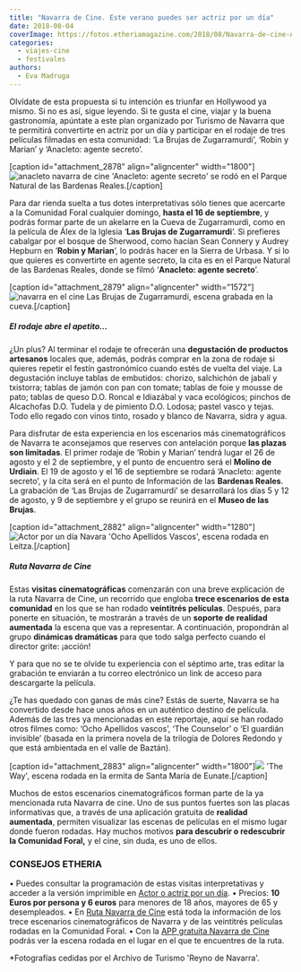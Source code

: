 ```yaml
---
title: "Navarra de Cine. Este verano puedes ser actriz por un día"
date: 2018-08-04
coverImage: https://fotos.etheriamagazine.com/2018/08/Navarra-de-cine-Anacleto.jpg
categories: 
  - viajes-cine
  - festivales
authors: 
  - Eva Madruga
---
```


Olvídate de esta propuesta si tu intención es triunfar en Hollywood ya mismo. Si no es así, sigue leyendo. Si te gusta el cine, viajar y la buena gastronomía, apúntate a este plan organizado por Turismo de Navarra que te permitirá convertirte en actriz por un día y participar en el rodaje de tres películas filmadas en esta comunidad: ‘La Brujas de Zugarramurdi’, ‘Robin y Marian’ y ‘Anacleto: agente secreto’.

\[caption id="attachment\_2878" align="aligncenter" width="1800"\]![anacleto navarra de cine](https://fotos.etheriamagazine.com/2018/08/anacleto-actriz-navarra-de-cine.jpg) 'Anacleto: agente secreto' se rodó en el Parque Natural de las Bardenas Reales.\[/caption\]

Para dar rienda suelta a tus dotes interpretativas sólo tienes que acercarte a la Comunidad Foral cualquier domingo, **hasta el 16 de septiembre**, y podrás formar parte de un akelarre en la Cueva de Zugarramurdi, como en la película de Álex de la Iglesia ‘**Las Brujas de Zugarramurdi**’. Si prefieres cabalgar por el bosque de Sherwood, como hacían Sean Connery y Audrey Hepburn en ‘**Robin y Marian**’, lo podrás hacer en la Sierra de Urbasa. Y si lo que quieres es convertirte en agente secreto, la cita es en el Parque Natural de las Bardenas Reales, donde se filmó ‘**Anacleto: agente secreto**’.

\[caption id="attachment\_2879" align="aligncenter" width="1572"\]![navarra en el cine](https://fotos.etheriamagazine.com/2018/08/Brujas-Navarra-de-cine.jpg) Las Brujas de Zugarramurdi, escena grabada en la cueva.\[/caption\]

##### El rodaje abre el apetito...

¿Un plus? Al terminar el rodaje te ofrecerán una **degustación de productos artesanos** locales que, además, podrás comprar en la zona de rodaje si quieres repetir el festín gastronómico cuando estés de vuelta del viaje. La degustación incluye tablas de embutidos: chorizo, salchichón de jabalí y txistorra; tablas de jamón con pan con tomate; tablas de foie y mousse de pato; tablas de queso D.O. Roncal e Idiazábal y vaca ecológicos; pinchos de Alcachofas D.O. Tudela y de pimiento D.O. Lodosa; pastel vasco y tejas. Todo ello regado con vinos tinto, rosado y blanco de Navarra, sidra y agua.

Para disfrutar de esta experiencia en los escenarios más cinematográficos de Navarra te aconsejamos que reserves con antelación porque **las plazas son limitadas**. El primer rodaje de ‘Robin y Marian’ tendrá lugar el 26 de agosto y el 2 de septiembre, y el punto de encuentro será el **Molino de Urdiain**. El 19 de agosto y el 16 de septiembre se rodará ‘Anacleto: agente secreto’, y la cita será en el punto de Información de las **Bardenas Reales**. La grabación de ‘Las Brujas de Zugarramurdi’ se desarrollará los días 5 y 12 de agosto, y 9 de septiembre y el grupo se reunirá en el **Museo de las Brujas**.

\[caption id="attachment\_2882" align="aligncenter" width="1280"\]![Actor por un día Navara](https://fotos.etheriamagazine.com/2018/08/ocho-apellidos-vascos-navarra-cine.jpg) 'Ocho Apellidos Vascos', escena rodada en Leitza.\[/caption\]

##### Ruta Navarra de Cine

Estas **visitas cinematográficas** comenzarán con una breve explicación de la ruta Navarra de Cine, un recorrido que engloba **trece escenarios de esta comunidad** en los que se han rodado **veintitrés películas**. Después, para ponerte en situación, te mostrarán a través de un **soporte de realidad aumentada** la escena que vas a representar. A continuación, propondrán al grupo **dinámicas dramáticas** para que todo salga perfecto cuando el director grite: ¡acción!

Y para que no se te olvide tu experiencia con el séptimo arte, tras editar la grabación te enviarán a tu correo electrónico un link de acceso para descargarte la película.

¿Te has quedado con ganas de más cine? Estás de suerte, Navarra se ha convertido desde hace unos años en un auténtico destino de película. Además de las tres ya mencionadas en este reportaje, aquí se han rodado otros filmes como: ‘Ocho Apellidos vascos’, ‘The Counselor’ o ‘El guardián invisible’ (basada en la primera novela de la trilogía de Dolores Redondo y que está ambientada en el valle de Baztán).

\[caption id="attachment\_2883" align="aligncenter" width="1800"\]![](https://fotos.etheriamagazine.com/2018/08/The-Way-Eunate-navarra-de-cine.jpg) 'The Way', escena rodada en la ermita de Santa María de Eunate.\[/caption\]

Muchos de estos escenarios cinematográficos forman parte de la ya mencionada ruta Navarra de cine. Uno de sus puntos fuertes son las placas informativas que, a través de una aplicación gratuita de **realidad aumentada**, permiten visualizar las escenas de películas en el mismo lugar donde fueron rodadas. Hay muchos motivos **para descubrir o redescubrir la Comunidad Foral,** y el cine, sin duda, es uno de ellos.

### CONSEJOS ETHERIA

• Puedes consultar la programación de estas visitas interpretativas y acceder a la versión imprimible en [Actor o actriz por un día](http://www.turismo.navarra.es/esp/organice-viaje/recurso/Ocioycultura/7824/Actor-o-actriz-por-un-dia.htm). • Precios: **10 Euros por persona y 6 euros** para menores de 18 años, mayores de 65 y desempleados. • En [Ruta Navarra de Cine](http://www.turismo.navarra.es/esp/organice-viaje/recurso/Rutas/6928/Ruta-Navarra-de-Cine.htm) está toda la información de los trece escenarios cinematográficos de Navarra y de las veintitrés películas rodadas en la Comunidad Foral. • Con la [APP gratuita Navarra de Cine](http://www.turismo.navarra.es/imgs/rrtt/10/00/00/00/6928DOC2.PDF) podrás ver la escena rodada en el lugar en el que te encuentres de la ruta.

\*Fotografías cedidas por el Archivo de Turismo 'Reyno de Navarra'.
